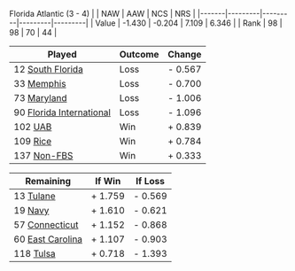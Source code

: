 Florida Atlantic (3 - 4)
|       |   NAW   |   AAW   |   NCS   |   NRS   |
|-------|---------|---------|---------|---------|
| Value |  -1.430 |  -0.204 |   7.109 |   6.346 |
| Rank  |      98 |      98 |      70 |      44 |

| Played                    | Outcome    |  Change  |
|---------------------------|------------|----------|
|  12 [South Florida         ](SouthFlorida.md)| Loss       | -  0.567 |
|  33 [Memphis               ](Memphis.md)| Loss       | -  0.700 |
|  73 [Maryland              ](Maryland.md)| Loss       | -  1.006 |
|  90 [Florida International ](FloridaInternational.md)| Loss       | -  1.096 |
| 102 [UAB                   ](UAB.md)| Win        | +  0.839 |
| 109 [Rice                  ](Rice.md)| Win        | +  0.784 |
| 137 [Non-FBS               ](NonFBS.md)| Win        | +  0.333 |

| Remaining                 |  If Win  |  If Loss |
|---------------------------|----------|----------|
|  13 [Tulane                ](Tulane.md)| +  1.759 | -  0.569 |
|  19 [Navy                  ](Navy.md)| +  1.610 | -  0.621 |
|  57 [Connecticut           ](Connecticut.md)| +  1.152 | -  0.868 |
|  60 [East Carolina         ](EastCarolina.md)| +  1.107 | -  0.903 |
| 118 [Tulsa                 ](Tulsa.md)| +  0.718 | -  1.393 |

